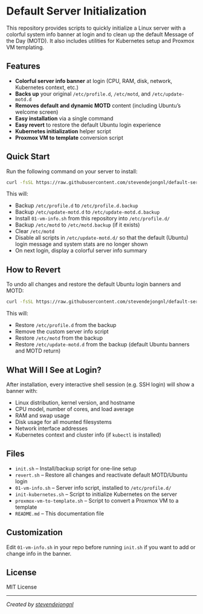 # Default Server Initialization

This repository provides scripts to quickly initialize a Linux server with a colorful system info banner at login and to clean up the default Message of the Day (MOTD). It also includes utilities for Kubernetes setup and Proxmox VM templating.

## Features

- **Colorful server info banner** at login (CPU, RAM, disk, network, Kubernetes context, etc.)
- **Backs up** your original `/etc/profile.d`, `/etc/motd`, and `/etc/update-motd.d`
- **Removes default and dynamic MOTD** content (including Ubuntu’s welcome screen)
- **Easy installation** via a single command
- **Easy revert** to restore the default Ubuntu login experience
- **Kubernetes initialization** helper script
- **Proxmox VM to template** conversion script

## Quick Start

Run the following command on your server to install:

```bash
curl -fsSL https://raw.githubusercontent.com/stevendejongnl/default-server-initialization/main/init.sh | sudo bash
```

This will:
- Backup `/etc/profile.d` to `/etc/profile.d.backup`
- Backup `/etc/update-motd.d` to `/etc/update-motd.d.backup`
- Install `01-vm-info.sh` from this repository into `/etc/profile.d/`
- Backup `/etc/motd` to `/etc/motd.backup` (if it exists)
- Clear `/etc/motd`
- Disable all scripts in `/etc/update-motd.d/` so that the default (Ubuntu) login message and system stats are no longer shown
- On next login, display a colorful server info summary

## How to Revert

To undo all changes and restore the default Ubuntu login banners and MOTD:

```bash
curl -fsSL https://raw.githubusercontent.com/stevendejongnl/default-server-initialization/main/revert.sh | sudo bash
```

This will:
- Restore `/etc/profile.d` from the backup
- Remove the custom server info script
- Restore `/etc/motd` from the backup
- Restore `/etc/update-motd.d` from the backup (default Ubuntu banners and MOTD return)

## What Will I See at Login?

After installation, every interactive shell session (e.g. SSH login) will show a banner with:

- Linux distribution, kernel version, and hostname
- CPU model, number of cores, and load average
- RAM and swap usage
- Disk usage for all mounted filesystems
- Network interface addresses
- Kubernetes context and cluster info (if `kubectl` is installed)

## Files

- `init.sh` – Install/backup script for one-line setup
- `revert.sh` – Restore all changes and reactivate default MOTD/Ubuntu login
- `01-vm-info.sh` – Server info script, installed to `/etc/profile.d/`
- `init-kubernetes.sh` – Script to initialize Kubernetes on the server
- `proxmox-vm-to-template.sh` – Script to convert a Proxmox VM to a template
- `README.md` – This documentation file

## Customization

Edit `01-vm-info.sh` in your repo before running `init.sh` if you want to add or change info in the banner.

## License

MIT License

---

*Created by [stevendejongnl](https://github.com/stevendejongnl)*
